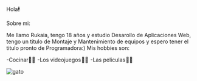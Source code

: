 Hola🕴️ 

Sobre mi:

Me llamo Rukaia, tengo 18 años y estudio Desarollo de Aplicaciones Web, tengo un titulo de Montaje y Mantenimiento de equipos y espero tener el titulo pronto de Programadora:)
Mis hobbies son: 

-Cocinar👩‍🍳 
-Los videojuegos 👩‍💻 
-Las peliculas 🕵️‍♀️ 



![gato](https://user-images.githubusercontent.com/124364131/219867258-a2257641-3b5f-45fe-bea2-8726ed921d50.gif)
